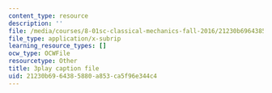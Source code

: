 ```yaml
---
content_type: resource
description: ''
file: /media/courses/8-01sc-classical-mechanics-fall-2016/21230b6964385880a853ca5f96e344c4_30Ww1HsRblM.vtt
file_type: application/x-subrip
learning_resource_types: []
ocw_type: OCWFile
resourcetype: Other
title: 3play caption file
uid: 21230b69-6438-5880-a853-ca5f96e344c4
---
```

